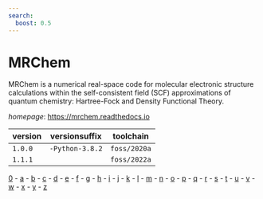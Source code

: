 ```yaml
---
search:
  boost: 0.5
---
```

# MRChem

MRChem is a numerical real-space code for molecular electronic structure calculations within the self-consistent field (SCF) approximations of quantum chemistry: Hartree-Fock and Density Functional Theory.

*homepage*: <https://mrchem.readthedocs.io>

version | versionsuffix | toolchain
--------|---------------|----------
``1.0.0`` | ``-Python-3.8.2`` | ``foss/2020a``
``1.1.1`` |  | ``foss/2022a``

[0](../0/index.md) - [a](../a/index.md) - [b](../b/index.md) - [c](../c/index.md) - [d](../d/index.md) - [e](../e/index.md) - [f](../f/index.md) - [g](../g/index.md) - [h](../h/index.md) - [i](../i/index.md) - [j](../j/index.md) - [k](../k/index.md) - [l](../l/index.md) - [m](../m/index.md) - [n](../n/index.md) - [o](../o/index.md) - [p](../p/index.md) - [q](../q/index.md) - [r](../r/index.md) - [s](../s/index.md) - [t](../t/index.md) - [u](../u/index.md) - [v](../v/index.md) - [w](../w/index.md) - [x](../x/index.md) - [y](../y/index.md) - [z](../z/index.md)

